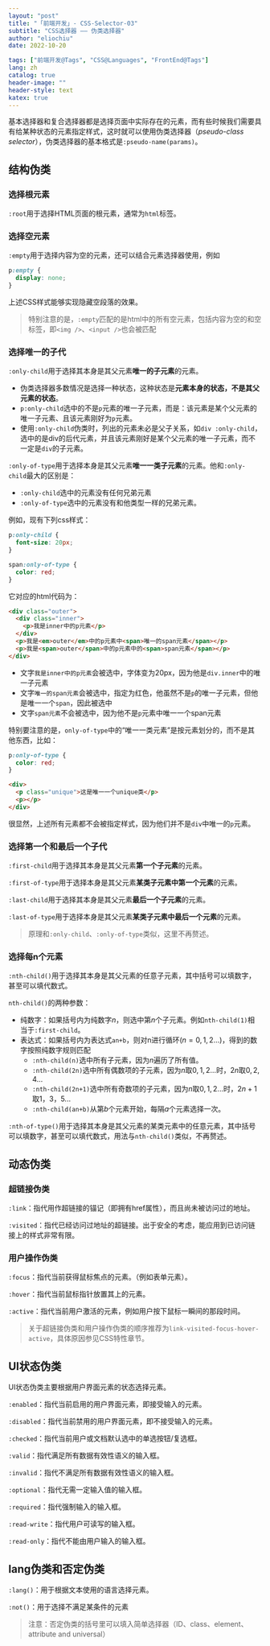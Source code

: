 ```yaml
---
layout: "post"
title: "「前端开发」- CSS-Selector-03"
subtitle: "CSS选择器 —— 伪类选择器"
author: "eliochiu"
date: 2022-10-20

tags: ["前端开发@Tags", "CSS@Languages", "FrontEnd@Tags"]
lang: zh
catalog: true
header-image: ""
header-style: text
katex: true
---
```




基本选择器和复合选择器都是选择页面中实际存在的元素，而有些时候我们需要具有给某种状态的元素指定样式，这时就可以使用伪类选择器（*pseudo-class selector*），伪类选择器的基本格式是`:pseudo-name(params)`。

## 结构伪类

### 选择根元素
`:root`用于选择HTML页面的根元素，通常为`html`标签。

### 选择空元素
`:empty`用于选择内容为空的元素，还可以结合元素选择器使用，例如
```css
p:empty {
  display: none;
}
```
上述CSS样式能够实现隐藏空段落的效果。

> 特别注意的是，`:empty`匹配的是html中的所有空元素，包括内容为空的和空标签，即`<img />`、`<input />`也会被匹配

### 选择唯一的子代
`:only-child`用于选择其本身是其父元素**唯一的子元素**的元素。

- 伪类选择器多数情况是选择一种状态，这种状态是**元素本身的状态，不是其父元素的状态**。
- `p:only-child`选中的不是`p`元素的唯一子元素，而是：该元素是某个父元素的唯一子元素、且该元素刚好为`p`元素。
- 使用`:only-child`伪类时，列出的元素未必是父子关系，如`div :only-child`，选中的是div的后代元素，并且该元素刚好是某个父元素的唯一子元素，而不一定是`div`的子元素。

`:only-of-type`用于选择本身是其父元素**唯一一类子元素**的元素。他和`:only-child`最大的区别是：

- `:only-child`选中的元素没有任何兄弟元素
- `:only-of-type`选中的元素没有和他类型一样的兄弟元素。

例如，现有下列css样式：
```css
p:only-child {
  font-size: 20px;
}

span:only-of-type {
  color: red;
}
```

它对应的html代码为：

```html
<div class="outer">
  <div class="inner">
    <p>我是inner中的p元素</p>
  </div>
  <p>我是<em>outer</em>中的p元素中<span>唯一的span元素</span></p>
  <p>我是<span>outer</span>中的p元素中的<span>span元素</span></p>
</div>
```
- 文字`我是inner中的p元素`会被选中，字体变为20px，因为他是`div.inner`中的唯一子元素
- 文字`唯一的span元素`会被选中，指定为红色，他虽然不是`p`的唯一子元素，但他是唯一一个`span`，因此被选中
- 文字`span元素`不会被选中，因为他不是`p`元素中唯一一个span元素

特别要注意的是，`only-of-type`中的“唯一一类元素”是按元素划分的，而不是其他东西，比如：
```css
p:only-of-type {
  color: red;
}
```
```html
<div>
  <p class="unique">这是唯一一个unique类</p>
  <p></p>
</div>
```
很显然，上述所有元素都不会被指定样式，因为他们并不是`div`中唯一的`p`元素。

### 选择第一个和最后一个子代
`:first-child`用于选择其本身是其父元素**第一个子元素**的元素。

`:first-of-type`用于选择本身是其父元素**某类子元素中第一个元素**的元素。

`:last-child`用于选择其本身是其父元素**最后一个子元素**的元素。

`:last-of-type`用于选择本身是其父元素**某类子元素中最后一个元素**的元素。

> 原理和`:only-child`、`:only-of-type`类似，这里不再赘述。

### 选择每n个元素
`:nth-child()`用于选择其本身是其父元素的任意子元素，其中括号可以填数字，甚至可以填代数式。

`nth-child()`的两种参数：

- 纯数字：如果括号内为纯数字$n$，则选中第$n$个子元素。例如`nth-child(1)`相当于`:first-child`。
- 表达式：如果括号内为表达式`an+b`，则对n进行循环($n = 0, 1, 2...$)，得到的数字按照纯数字规则匹配
  - `:nth-child(n)`选中所有子元素，因为$n$遍历了所有值。
  - `:nth-child(2n)`选中所有偶数项的子元素，因为$n$取$0, 1, 2...$时，$2n$取$0, 2, 4...$
  - `:nth-child(2n+1)`选中所有奇数项的子元素，因为$n$取$0, 1, 2...$时，$2n+1$取$1， 3， 5...$
  - `:nth-child(an+b)`从第$b$个元素开始，每隔$a$个元素选择一次。

`:nth-of-type()`用于选择其本身是其父元素的某类元素中的任意元素，其中括号可以填数字，甚至可以填代数式，用法与`nth-child()`类似，不再赘述。

## 动态伪类

### 超链接伪类

`:link`：指代用作超链接的锚记（即拥有href属性），而且尚未被访问过的地址。

`:visited`：指代已经访问过地址的超链接。出于安全的考虑，能应用到已访问链接上的样式非常有限。

### 用户操作伪类
`:focus`：指代当前获得鼠标焦点的元素。（例如表单元素）。

`:hover`：指代当前鼠标指针放置其上的元素。

`:active`：指代当前用户激活的元素，例如用户按下鼠标一瞬间的那段时间。

> 关于超链接伪类和用户操作伪类的顺序推荐为`link-visited-focus-hover-active`，具体原因参见CSS特性章节。

## UI状态伪类
UI状态伪类主要根据用户界面元素的状态选择元素。

`:enabled`：指代当前启用的用户界面元素，即接受输入的元素。

`:disabled`：指代当前禁用的用户界面元素，即不接受输入的元素。

`:checked`：指代当前用户或文档默认选中的单选按钮/复选框。

`:valid`：指代满足所有数据有效性语义的输入框。

`:invalid`：指代不满足所有数据有效性语义的输入框。

`:optional`：指代无需一定输入值的输入框。

`:required`：指代强制输入的输入框。

`:read-write`：指代用户可读写的输入框。

`:read-only`：指代不能由用户输入的输入框。

## lang伪类和否定伪类

`:lang()`：用于根据文本使用的语言选择元素。

`:not()`：用于选择不满足某条件的元素

> 注意：否定伪类的括号里可以填入简单选择器（ID、class、element、attribute and universal）






